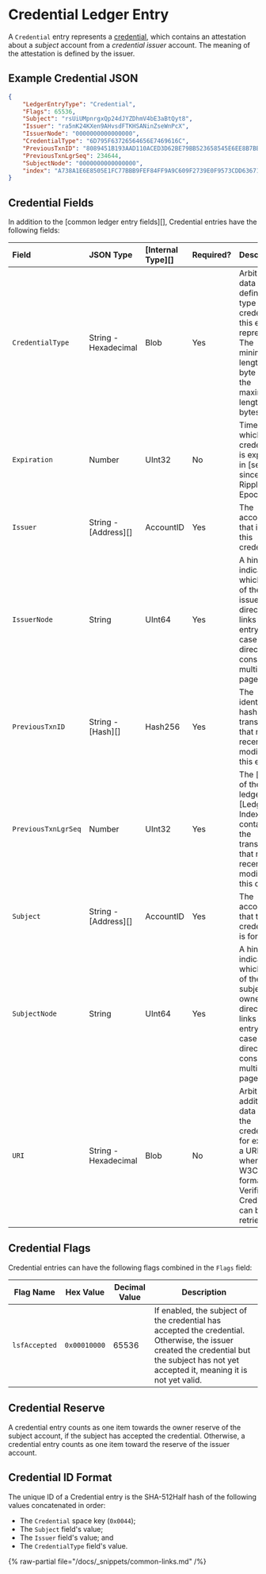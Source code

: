 # Credential Ledger Entry

A `Credential` entry represents a [credential](../index.md), which contains an attestation about a _subject_ account from a _credential issuer_ account. The meaning of the attestation is defined by the issuer.

## Example Credential JSON

```json
{
    "LedgerEntryType": "Credential",
    "Flags": 65536,
    "Subject": "rsUiUMpnrgxQp24dJYZDhmV4bE3aBtQyt8",
    "Issuer": "ra5nK24KXen9AHvsdFTKHSANinZseWnPcX",
    "IssuerNode": "0000000000000000",
    "CredentialType": "6D795F63726564656E7469616C",
    "PreviousTxnID": "8089451B193AAD110ACED3D62BE79BB523658545E6EE8B7BB0BE573FED9BCBFB",
    "PreviousTxnLgrSeq": 234644,
    "SubjectNode": "0000000000000000",
    "index": "A738A1E6E8505E1FC77BBB9FEF84FF9A9C609F2739E0F9573CDD6367100A0AA9"
}
```

<!-- TODO: update to a real example -->

## Credential Fields

In addition to the [common ledger entry fields][], Credential entries have the following fields:

| Field               | JSON Type            | [Internal Type][] | Required? | Description     |
|:--------------------|:---------------------|:------------------|:----------|:----------------|
| `CredentialType`    | String - Hexadecimal | Blob              | Yes       | Arbitrary data defining the type of credential this entry represents. The minimum length is 1 byte and the maximum length is 64 bytes. |
| `Expiration`        | Number               | UInt32            | No        | Time after which the credential is expired, in [seconds since the Ripple Epoch][].
| `Issuer`            | String - [Address][] | AccountID         | Yes       | The account that issued this credential. |
| `IssuerNode`        | String               | UInt64            | Yes       | A hint indicating which page of the issuer's directory links to this entry, in case the directory consists of multiple pages. |
| `PreviousTxnID`     | String - [Hash][]    | Hash256           | Yes       | The identifying hash of the transaction that most recently modified this entry. |
| `PreviousTxnLgrSeq` | Number               | UInt32            | Yes       | The [index of the ledger][Ledger Index] that contains the transaction that most recently modified this object. |
| `Subject`           | String - [Address][] | AccountID         | Yes       | The account that this credential is for. |
| `SubjectNode`       | String               | UInt64            | Yes       | A hint indicating which page of the subject's owner directory links to this entry, in case the directory consists of multiple pages. |
| `URI`               | String - Hexadecimal | Blob | No | Arbitrary additional data about the credential, for example a URL where a W3C-formatted Verifiable Credential can be retrieved. |

## Credential Flags

Credential entries can have the following flags combined in the `Flags` field:

| Flag Name     | Hex Value    | Decimal Value | Description |
|---------------|--------------|---------------|-------------|
| `lsfAccepted` | `0x00010000` | 65536         | If enabled, the subject of the credential has accepted the credential. Otherwise, the issuer created the credential but the subject has not yet accepted it, meaning it is not yet valid. |

## Credential Reserve

A credential entry counts as one item towards the owner reserve of the subject account, if the subject has accepted the credential. Otherwise, a credential entry counts as one item toward the reserve of the issuer account.

## Credential ID Format

The unique ID of a Credential entry is the SHA-512Half hash of the following values concatenated in order:

* The `Credential` space key (`0x0044`);
* The `Subject` field's value;
* The `Issuer` field's value; and
* The `CredentialType` field's value.

{% raw-partial file="/docs/_snippets/common-links.md" /%}
